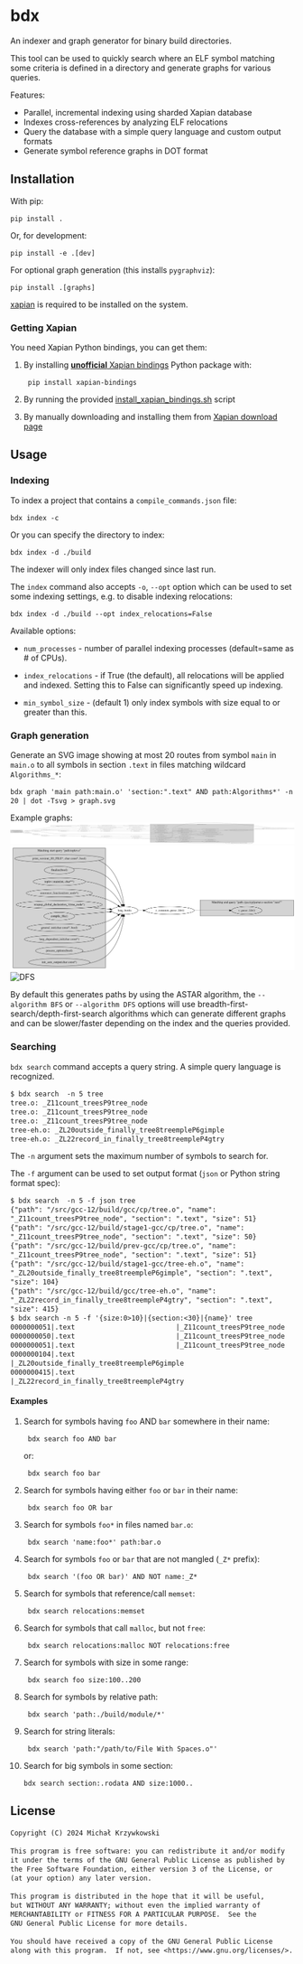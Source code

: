 # bdx #

An indexer and graph generator for binary build directories.

This tool can be used to quickly search where an ELF symbol matching some
criteria is defined in a directory and generate graphs for various queries.

Features:

- Parallel, incremental indexing using sharded Xapian database
- Indexes cross-references by analyzing ELF relocations
- Query the database with a simple query language and custom output formats
- Generate symbol reference graphs in DOT format

## Installation ##

With pip:

    pip install .

Or, for development:

    pip install -e .[dev]

For optional graph generation (this installs `pygraphviz`):

    pip install .[graphs]

[xapian][xapian] is required to be installed on the system.

### Getting Xapian ###

You need Xapian Python bindings, you can get them:

1. By installing [**unofficial** Xapian bindings][xapian-bindings] Python
   package with:

        pip install xapian-bindings

2. By running the provided [install_xapian_bindings.sh](./install_xapian_bindings.sh) script
3. By manually downloading and installing them from [Xapian download page][xapian-downloads]

## Usage ##

### Indexing ###

To index a project that contains a `compile_commands.json` file:

    bdx index -c

Or you can specify the directory to index:

    bdx index -d ./build

The indexer will only index files changed since last run.

The `index` command also accepts `-o`, `--opt` option which can be used to set
some indexing settings, e.g. to disable indexing relocations:

    bdx index -d ./build --opt index_relocations=False

Available options:

- `num_processes` - number of parallel indexing processes (default=same as # of
  CPUs).

- `index_relocations` - if True (the default), all relocations will be applied
  and indexed.  Setting this to False can significantly speed up indexing.

- `min_symbol_size` - (default 1) only index symbols with size equal to or
  greater than this.

### Graph generation ###

Generate an SVG image showing at most 20 routes from symbol `main` in
`main.o` to all symbols in section `.text` in files matching wildcard
`Algorithms_*`:

    bdx graph 'main path:main.o' 'section:".text" AND path:Algorithms*' -n 20 | dot -Tsvg > graph.svg

Example graphs: ![ASTAR](./examples/astar.svg) ![BFS](./examples/bfs.svg) ![DFS](./examples/dfs.svg)

By default this generates paths by using the ASTAR algorithm, the `--algorithm
BFS` or `--algorithm DFS` options will use
breadth-first-search/depth-first-search algorithms which can generate different
graphs and can be slower/faster depending on the index and the queries
provided.

### Searching ###

`bdx search` command accepts a query string.  A simple query language is
recognized.

```
$ bdx search  -n 5 tree
tree.o: _Z11count_treesP9tree_node
tree.o: _Z11count_treesP9tree_node
tree.o: _Z11count_treesP9tree_node
tree-eh.o: _ZL20outside_finally_tree8treempleP6gimple
tree-eh.o: _ZL22record_in_finally_tree8treempleP4gtry
```

The `-n` argument sets the maximum number of symbols to search for.

The `-f` argument can be used to set output format (`json` or Python string format spec):

```
$ bdx search  -n 5 -f json tree
{"path": "/src/gcc-12/build/gcc/cp/tree.o", "name": "_Z11count_treesP9tree_node", "section": ".text", "size": 51}
{"path": "/src/gcc-12/build/stage1-gcc/cp/tree.o", "name": "_Z11count_treesP9tree_node", "section": ".text", "size": 50}
{"path": "/src/gcc-12/build/prev-gcc/cp/tree.o", "name": "_Z11count_treesP9tree_node", "section": ".text", "size": 51}
{"path": "/src/gcc-12/build/stage1-gcc/tree-eh.o", "name": "_ZL20outside_finally_tree8treempleP6gimple", "section": ".text", "size": 104}
{"path": "/src/gcc-12/build/gcc/tree-eh.o", "name": "_ZL22record_in_finally_tree8treempleP4gtry", "section": ".text", "size": 415}
$ bdx search -n 5 -f '{size:0>10}|{section:<30}|{name}' tree
0000000051|.text                         |_Z11count_treesP9tree_node
0000000050|.text                         |_Z11count_treesP9tree_node
0000000051|.text                         |_Z11count_treesP9tree_node
0000000104|.text                         |_ZL20outside_finally_tree8treempleP6gimple
0000000415|.text                         |_ZL22record_in_finally_tree8treempleP4gtry
```


#### Examples ####

1. Search for symbols having `foo` AND `bar` somewhere in their name:

        bdx search foo AND bar

    or:

        bdx search foo bar

2. Search for symbols having either `foo` or `bar` in their name:

        bdx search foo OR bar

3. Search for symbols `foo*` in files named `bar.o`:

        bdx search 'name:foo*' path:bar.o

4. Search for symbols `foo` or `bar` that are not mangled (`_Z*` prefix):

        bdx search '(foo OR bar)' AND NOT name:_Z*

5. Search for symbols that reference/call `memset`:

        bdx search relocations:memset

6. Search for symbols that call `malloc`, but not `free`:

        bdx search relocations:malloc NOT relocations:free

7. Search for symbols with size in some range:

        bdx search foo size:100..200

8. Search for symbols by relative path:

        bdx search 'path:./build/module/*'

9. Search for string literals:

        bdx search 'path:"/path/to/File With Spaces.o"'

10. Search for big symbols in some section:

        bdx search section:.rodata AND size:1000..

## License ##

```
Copyright (C) 2024 Michał Krzywkowski

This program is free software: you can redistribute it and/or modify
it under the terms of the GNU General Public License as published by
the Free Software Foundation, either version 3 of the License, or
(at your option) any later version.

This program is distributed in the hope that it will be useful,
but WITHOUT ANY WARRANTY; without even the implied warranty of
MERCHANTABILITY or FITNESS FOR A PARTICULAR PURPOSE.  See the
GNU General Public License for more details.

You should have received a copy of the GNU General Public License
along with this program.  If not, see <https://www.gnu.org/licenses/>.
```
<!-- Local Variables: -->
<!-- coding: utf-8 -->
<!-- fill-column: 79 -->
<!-- indent-tabs-mode: nil -->
<!-- End: -->

[xapian]: https://xapian.org/
[xapian-downloads]: https://xapian.org/download
[xapian-bindings]: https://pypi.org/project/xapian-bindings/
